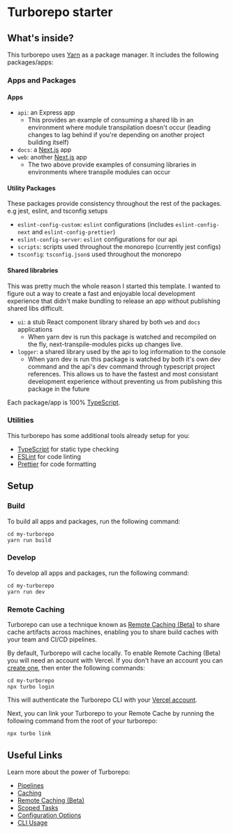 # Turborepo starter

## What's inside?

This turborepo uses [Yarn](https://classic.yarnpkg.com/lang/en/) as a package manager. It includes the following packages/apps:

### Apps and Packages

#### Apps

- `api`: an Express app
  - This provides an example of consuming a shared lib in an environment where
    module transpilation doesn't occur (leading changes to lag behind if
    you're depending on another project building itself)
- `docs`: a [Next.js](https://nextjs.org) app
- `web`: another [Next.js](https://nextjs.org) app
  - The two above provide examples of consuming libraries in environments
    where transpile modules can occur

#### Utility Packages

These packages provide consistency throughout the rest of the packages. e.g
jest, eslint, and tsconfig setups

- `eslint-config-custom`: `eslint` configurations (includes `eslint-config-next` and `eslint-config-prettier`)
- `eslint-config-server`: `eslint` configurations for our api
- `scripts`: scripts used throughout the monorepo (currently jest configs)
- `tsconfig`: `tsconfig.json`s used throughout the monorepo

#### Shared librabries

This was pretty much the whole reason I started this template. I wanted to
figure out a way to create a fast and enjoyable local development experience
that didn't make bundling to release an app without publishing shared libs
difficult.

- `ui`: a stub React component library shared by both `web` and `docs` applications
  - When yarn dev is run this package is watched and recompiled on the fly,
    next-transpile-modules picks up changes live.
- `logger`: a shared library used by the api to log information to the console
  - When yarn dev is run this package is watched by both it's own dev command
    and the api's dev command through typescript project references. This
    allows us to have the fastest and most consistant development experience
    without preventing us from publishing this package in the future

Each package/app is 100% [TypeScript](https://www.typescriptlang.org/).

### Utilities

This turborepo has some additional tools already setup for you:

- [TypeScript](https://www.typescriptlang.org/) for static type checking
- [ESLint](https://eslint.org/) for code linting
- [Prettier](https://prettier.io) for code formatting

## Setup

### Build

To build all apps and packages, run the following command:

```
cd my-turborepo
yarn run build
```

### Develop

To develop all apps and packages, run the following command:

```
cd my-turborepo
yarn run dev
```

### Remote Caching

Turborepo can use a technique known as [Remote Caching (Beta)](https://turborepo.org/docs/core-concepts/remote-caching) to share cache artifacts across machines, enabling you to share build caches with your team and CI/CD pipelines.

By default, Turborepo will cache locally. To enable Remote Caching (Beta) you will need an account with Vercel. If you don't have an account you can [create one](https://vercel.com/signup), then enter the following commands:

```
cd my-turborepo
npx turbo login
```

This will authenticate the Turborepo CLI with your [Vercel account](https://vercel.com/docs/concepts/personal-accounts/overview).

Next, you can link your Turborepo to your Remote Cache by running the following command from the root of your turborepo:

```
npx turbo link
```

## Useful Links

Learn more about the power of Turborepo:

- [Pipelines](https://turborepo.org/docs/core-concepts/pipelines)
- [Caching](https://turborepo.org/docs/core-concepts/caching)
- [Remote Caching (Beta)](https://turborepo.org/docs/core-concepts/remote-caching)
- [Scoped Tasks](https://turborepo.org/docs/core-concepts/scopes)
- [Configuration Options](https://turborepo.org/docs/reference/configuration)
- [CLI Usage](https://turborepo.org/docs/reference/command-line-reference)
